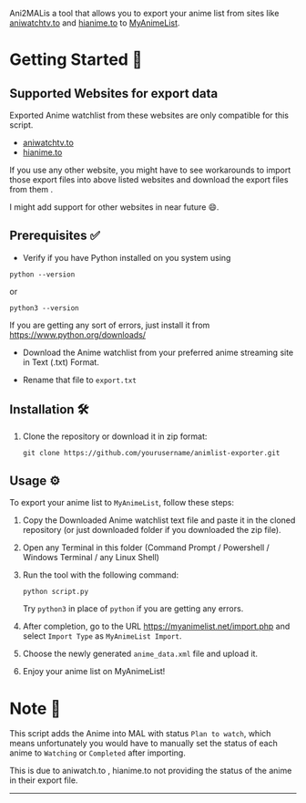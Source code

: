Ani2MALis a tool that allows you to export your anime list from sites like [aniwatchtv.to](https://aniwatchtv.to) and [hianime.to](https://hianime.to) to [MyAnimeList](https://myanimelist.net).

# Getting Started 🚀

## Supported Websites for export data
Exported Anime watchlist from these websites are only compatible for this script.

- [aniwatchtv.to](https://aniwatchtv.to)
- [hianime.to](https://hianime.to)

If you use any other website, you might have to see workarounds to import those export files into above listed websites and download the export files from them .

I might add support for other websites in near future 😄.

## Prerequisites ✅

- Verify if you have Python installed on you system using
```
python --version
```
or
```
python3 --version
```

If you are getting any sort of errors, just install it from https://www.python.org/downloads/

- Download the Anime watchlist from your preferred anime streaming site in Text (.txt) Format. 

- Rename that file to `export.txt`

## Installation 🛠️

1. Clone the repository or download it in zip format:

    ```
    git clone https://github.com/yourusername/animlist-exporter.git
    ```

## Usage ⚙️

To export your anime list to `MyAnimeList`, follow these steps:

1. Copy the Downloaded Anime watchlist text file and paste it in the cloned repository (or just downloaded folder if you downloaded the zip file).

2. Open any Terminal in this folder (Command Prompt / Powershell / Windows Terminal / any Linux Shell)

3. Run the tool with the following command:

    ```
    python script.py
    ```
    Try `python3` in place of `python` if  you are getting any errors.


4. After completion, go to the URL https://myanimelist.net/import.php and select `Import Type` as  `MyAnimeList Import`.

5. Choose the newly generated `anime_data.xml` file and upload it.

6. Enjoy your anime list on MyAnimeList!

# Note 🚨

This script adds the Anime into MAL with status `Plan to watch`, which means unfortunately you would have to manually set the status of each anime to `Watching` or `Completed` after importing.

This is due to aniwatch.to , hianime.to not providing the status of the anime in their export file. 

---
